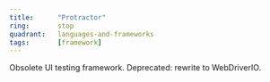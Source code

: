 ```yaml
---
title:      "Protractor"
ring:       stop
quadrant:   languages-and-frameworks
tags:       [framework]
---
```


Obsolete UI testing framework. Deprecated: rewrite to WebDriverIO.